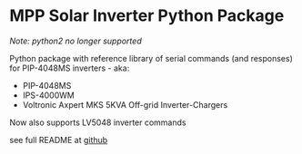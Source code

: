 # MPP Solar Inverter Python Package

_Note: python2 no longer supported_

Python package with reference library of serial commands (and responses)
for PIP-4048MS inverters - aka:
- PIP-4048MS
- IPS-4000WM
- Voltronic Axpert MKS 5KVA Off-grid Inverter-Chargers

Now also supports LV5048 inverter commands

see full README at [github](https://github.com/jblance/mpp-solar/blob/master/README.md)
